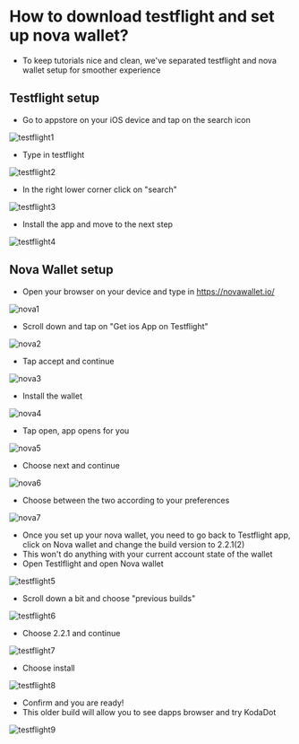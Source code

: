 # How to download testflight and set up nova wallet?

- To keep tutorials nice and clean, we've separated testflight and nova wallet setup for smoother experience

## Testflight setup

- Go to appstore on your iOS device and tap on the search icon

![testflight1](/kodadot-phone-ios/testflight1.png)

- Type in testflight

![testflight2](/kodadot-phone-ios/testflight2.png)

- In the right lower corner click on "search"

![testflight3](/kodadot-phone-ios/testflight3.png)

- Install the app and move to the next step

![testflight4](/kodadot-phone-ios/testflight4.png)

## Nova Wallet setup

- Open your browser on your device and type in https://novawallet.io/


![nova1](/kodadot-phone-ios/nova1.png)

- Scroll down and tap on "Get ios App on Testflight"

![nova2](/kodadot-phone-ios/nova2.png)

- Tap accept and continue

![nova3](/kodadot-phone-ios/nova3.png)

- Install the wallet

![nova4](/kodadot-phone-ios/nova4.png)

- Tap open, app opens for you

![nova5](/kodadot-phone-ios/nova5.png)

- Choose next and continue

![nova6](/kodadot-phone-ios/nova6.png)

- Choose between the two according to your preferences

![nova7](/kodadot-phone-ios/nova7.png)

- Once you set up your nova wallet, you need to go back to Testflight app, click on Nova wallet and change the build version to 2.2.1(2)
- This won't do anything with your current account state of the wallet
- Open Testlflight and open Nova wallet

![testflight5](/kodadot-phone-ios/testflight5.png)

- Scroll down a bit and choose "previous builds"

![testflight6](/kodadot-phone-ios/testflight6.png)

- Choose 2.2.1 and continue

![testflight7](/kodadot-phone-ios/testflight7.png)

- Choose install

![testflight8](/kodadot-phone-ios/testflight8.png)

- Confirm and you are ready!    
- This older build will allow you to see dapps browser and try KodaDot

![testflight9](/kodadot-phone-ios/testflight9.png)




